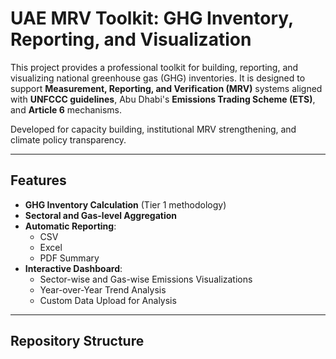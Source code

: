 # UAE MRV Toolkit: GHG Inventory, Reporting, and Visualization

This project provides a professional toolkit for building, reporting, and visualizing national greenhouse gas (GHG) inventories. It is designed to support **Measurement, Reporting, and Verification (MRV)** systems aligned with **UNFCCC guidelines**, Abu Dhabi's **Emissions Trading Scheme (ETS)**, and **Article 6** mechanisms.

Developed for capacity building, institutional MRV strengthening, and climate policy transparency.

---

## Features

- **GHG Inventory Calculation** (Tier 1 methodology)
- **Sectoral and Gas-level Aggregation**
- **Automatic Reporting**:
  - CSV
  - Excel
  - PDF Summary
- **Interactive Dashboard**:
  - Sector-wise and Gas-wise Emissions Visualizations
  - Year-over-Year Trend Analysis
  - Custom Data Upload for Analysis

---

## Repository Structure

